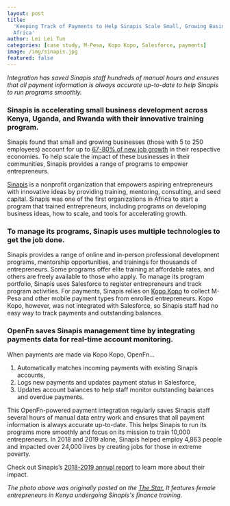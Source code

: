 ```yaml
---
layout: post
title:
  'Keeping Track of Payments to Help Sinapis Scale Small, Growing Businesses in
  Africa'
author: Lei Lei Tun
categories: [case study, M-Pesa, Kopo Kopo, Salesforce, payments]
image: /img/sinapis.jpg
featured: false
---
```


_Integration has saved Sinapis staff hundreds of manual hours and ensures that
all payment information is always accurate up-to-date to help Sinapis to run
programs smoothly._

<!--truncate-->

### Sinapis is accelerating small business development across Kenya, Uganda, and Rwanda with their innovative training program.

Sinapis found that small and growing businesses (those with 5 to 250 employees)
account for up to
[67-80% of new job growth](https://sinapis.org/job-creators-why-small-and-growing-businesses-are-essential-to-recovering-from-a-pandemic/)
in their respective economies. To help scale the impact of these businesses in
their communities, Sinapis provides a range of programs to empower
entrepreneurs.

[Sinapis](https://sinapis.org/) is a nonprofit organization that empowers
aspiring entrepreneurs with innovative ideas by providing training, mentoring,
consulting, and seed capital. Sinapis was one of the first organizations in
Africa to start a program that trained entrepreneurs, including programs on
developing business ideas, how to scale, and tools for accelerating growth.

### To manage its programs, Sinapis uses multiple technologies to get the job done.

Sinapis provides a range of online and in-person professional development
programs, mentorship opportunities, and trainings for thousands of
entrepreneurs. Some programs offer elite training at affordable rates, and
others are freely available to those who apply. To manage its program portfolio,
Sinapis uses Salesforce to register entrepreneurs and track program activities.
For payments, Sinapis relies on [Kopo Kopo](https://kopokopo.co.ke/) to collect
M-Pesa and other mobile payment types from enrolled entrepreneurs. Kopo Kopo,
however, was not integrated with Salesforce, so Sinapis staff had no easy way to
track payments and outstanding balances.

### OpenFn saves Sinapis management time by integrating payments data for real-time account monitoring.

When payments are made via Kopo Kopo, OpenFn...

1. Automatically matches incoming payments with existing Sinapis accounts,
2. Logs new payments and updates payment status in Salesforce,
3. Updates account balances to help staff monitor outstanding balances and
   overdue payments.

This OpenFn-powered payment integration regularly saves Sinapis staff several
hours of manual data entry work and ensures that all payment information is
always accurate up-to-date. This helps Sinapis to run its programs more smoothly
and focus on its mission to train 10,000 entrepreneurs. In 2018 and 2019 alone,
Sinapis helped employ 4,863 people and impacted over 24,000 lives by creating
jobs for those in extreme poverty.

Check out Sinapis’s
[2018-2019 annual report](https://sinapis.org/wp-content/uploads/2020/04/2018-19-Sinapis-Annual-Report-Digital-Version.pdf)
to learn more about their impact.

_The photo above was originally posted on the
[The Star.](http://www.the-star.co.ke/) It features female entrepreneurs in
Kenya undergoing Sinapis's finance training._
